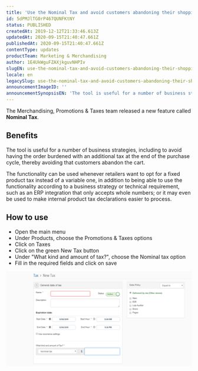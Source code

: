 ```yaml
---
title: 'Use the Nominal Tax and avoid customers abandoning their shopping cart'
id: 5dPMJlTG0rP467QUNFKtNY
status: PUBLISHED
createdAt: 2019-12-12T21:33:46.613Z
updatedAt: 2020-09-15T21:40:47.661Z
publishedAt: 2020-09-15T21:40:47.661Z
contentType: updates
productTeam: Marketing & Merchandising
author: 1E4UkWguFZAXjkguvNHPIv
slugEN: use-the-nominal-tax-and-avoid-customers-abandoning-their-shopping-cart
locale: en
legacySlug: use-the-nominal-tax-and-avoid-customers-abandoning-their-shopping-cart
announcementImageID: ''
announcementSynopsisEN: 'The tool is useful for a number of business strategies, including to avoid having the order burdened.'
---
```


The Merchandising, Promotions & Taxes team released a new feature called **Nominal Tax**.

## Benefits

The tool is useful for a number of business strategies, including to avoid having the order burdened with an additional tax at the end of the purchase cycle, thereby avoiding that customers abandon the cart. 

The functionality can be used whenever retailers want to opt for a fixed product tax instead of a variable one, in addition to being able to use the functionality according to a business strategy or technical requirement, such as an ERP integration that only accepts whole numbers; or it may even be used to make internal product tax declarations easier to process.

## How to use

- Open the main menu
- Under Products, choose the Promotions & Taxes options
- Click on Taxes
- Click on the green New Tax button
- Under "What kind and amount of tax?", choose the Nominal tax option
- Fill in the required fields and click on save

![Nominal tax EN](https://raw.githubusercontent.com/vtexdocs/help-center-content/refs/heads/main/docs/en/announcements/2019/use-the-nominal-tax-and-avoid-customers-abandoning-their-shopping-cart_1.png)

